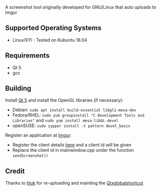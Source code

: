 A screenshot tool originally developed for GNU/Linux that auto uploads to Imgur

## Supported Operating Systems
- Linux/X11 - Tested on Kubuntu 18.04

## Requirements
- Qt 5
- gcc

## Building
Install [Qt 5](https://www.qt.io/download) and install the OpenGL libraries (if necessary):
- Debian: `sudo apt install build-essential libgl1-mesa-dev`
- Fedora/RHEL: `sudo yum groupinstall "C Development Tools and Libraries"` and `sudo yum install mesa-libGL-devel`
- openSUSE: `sudo zypper install -t pattern devel_basis`

Register an application at [Imgur](https://apidocs.imgur.com/):
- Register the client details [here](https://api.imgur.com/oauth2/addclient) and a client id will be given
- Replace the client id in mainwindow.cpp under the function `sendScreenshot()`

## Credit
Thanks to [hluk](https://github.com/hluk) for re-uploading and mainting the [Qtxglobalshortcut](https://github.com/hluk/qxtglobalshortcut)
